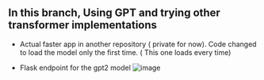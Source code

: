 ## In this branch, Using GPT and trying other transformer implementations
- Actual faster app in another repository ( private for now). Code changed to load the model only the first time. ( This one loads every time)

- Flask endpoint for the gpt2 model
 ![image](https://user-images.githubusercontent.com/19270934/149294621-2e151ca0-360a-4ac9-a6fd-9a03abc69279.png)
